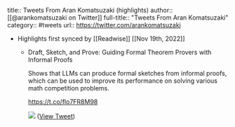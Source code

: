 title:: Tweets From Aran Komatsuzaki (highlights)
author:: [[@arankomatsuzaki on Twitter]]
full-title:: "Tweets From Aran Komatsuzaki"
category:: #tweets
url:: https://twitter.com/arankomatsuzaki

- Highlights first synced by [[Readwise]] [[Nov 19th, 2022]]
	- Draft, Sketch, and Prove: Guiding Formal Theorem Provers with Informal Proofs
	  
	  Shows that LLMs can produce formal sketches from informal proofs, which can be used to improve its performance on solving various math competition problems.
	  
	  https://t.co/flo7FR8M98 
	  
	  ![](https://pbs.twimg.com/media/Ff4LMI-WIAE5XUi.png) ([View Tweet](https://twitter.com/arankomatsuzaki/status/1584716433803870208))